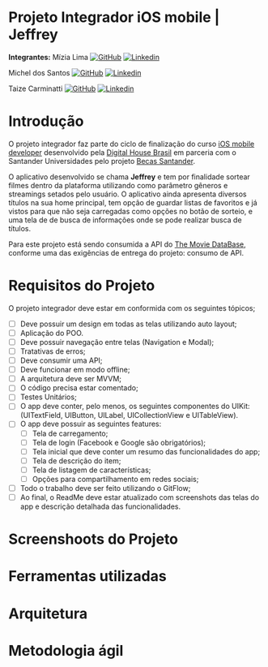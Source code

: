 <!-- Images Badges -->
[swift-image]: https://img.shields.io/badge/Swift-5.2-orange.svg?style=flat
[xcode-image]: https://img.shields.io/badge/xcode-11.3-orange
[cocoapods-image]: https://img.shields.io/badge/CocoaPods-1.10-orange

<!-- URLs -->
[santander-mobile-coders-url]: https://www.becas-santander.com/pt/program/santander-coders-mobile-2020
[digital-house-url]: https://www.digitalhouse.com/br/
[curso-ios-url]: https://www.digitalhouse.com/br/curso/desenvolvimento-mobile-ios
[tmdb-api-url]: https://www.themoviedb.org/documentation/api

# Projeto Integrador iOS mobile | Jeffrey

**Integrantes:**
Mízia Lima 
[![GitHub](https://img.shields.io/badge/GitHub-100000?style=for-the-badge&logo=github&logoColor=white)](https://github.com/miziaalmeida)
[![Linkedin](https://img.shields.io/badge/LinkedIn-0077B5?style=for-the-badge&logo=linkedin&logoColor=white) ](https://www.linkedin.com/in/miziasalima) 

Michel dos Santos
[![GitHub](https://img.shields.io/badge/GitHub-100000?style=for-the-badge&logo=github&logoColor=white)](https://github.com/michelldossantos)
[![Linkedin](https://img.shields.io/badge/LinkedIn-0077B5?style=for-the-badge&logo=linkedin&logoColor=white) ](https://www.linkedin.com/in/michellsantoos/) 

Taize Carminatti
[![GitHub](https://img.shields.io/badge/GitHub-100000?style=for-the-badge&logo=github&logoColor=white)](https://github.com/taizecarminatti)
[![Linkedin](https://img.shields.io/badge/LinkedIn-0077B5?style=for-the-badge&logo=linkedin&logoColor=white) ](https://www.linkedin.com/in/taize-s-s-carminatti-a5542a138/) 

# Introdução

O projeto integrador faz parte do ciclo de finalização do curso [iOS mobile developer][curso-ios-url] desenvolvido pela [Digital House Brasil][digital-house-url] em parceria com o Santander Universidades pelo projeto [Becas Santander][santander-mobile-coders-url]. 

O aplicativo desenvolvido se chama **Jeffrey** e tem por finalidade sortear filmes dentro da plataforma utilizando como parâmetro gêneros e streamings setados pelo usuário. O aplicativo ainda apresenta diversos títulos na sua home principal, tem opção de guardar listas de favoritos e já vistos para que não seja carregadas como opções no botão de sorteio, e uma tela de de busca de informações onde se pode realizar busca de títulos.

Para este projeto está sendo consumida a API do [The Movie DataBase][tmdb-api-url], conforme uma das exigências de entrega do projeto: consumo de API.

# Requisitos do Projeto

O projeto integrador deve estar em conformida com os seguintes tópicos;

- [ ] Deve possuir um design em todas as telas utilizando auto layout;
-  [ ] Aplicação do POO.
- [ ] Deve possuir navegação entre telas (Navigation e Modal);
- [ ] Tratativas de erros;
- [ ] Deve consumir uma API;
- [ ] Deve funcionar em modo offline;
- [ ] A arquitetura deve ser MVVM;
- [ ] O código precisa estar comentado;
- [ ] Testes Unitários;
-  [ ] O app deve conter, pelo menos, os seguintes componentes do UIKit: (UITextField, 
UIButton, UILabel, UICollectionView e UITableView).
-  [ ] O app deve possuir as seguintes features:
    - [ ] Tela de carregamento;
    - [ ] Tela de login (Facebook e Google são obrigatórios);
    - [ ] Tela inicial que deve conter um resumo das funcionalidades do app;
    - [ ] Tela de descrição do item;
    - [ ] Tela de listagem de características;
    - [ ] Opções para compartilhamento em redes sociais;
-  [ ] Todo o trabalho deve ser feito utilizando o GitFlow;
- [ ] Ao final, o ReadMe deve estar atualizado com screenshots das telas do app e descrição detalhada das funcionalidades.

# Screenshoots do Projeto

# Ferramentas utilizadas

# Arquitetura

# Metodologia ágil
